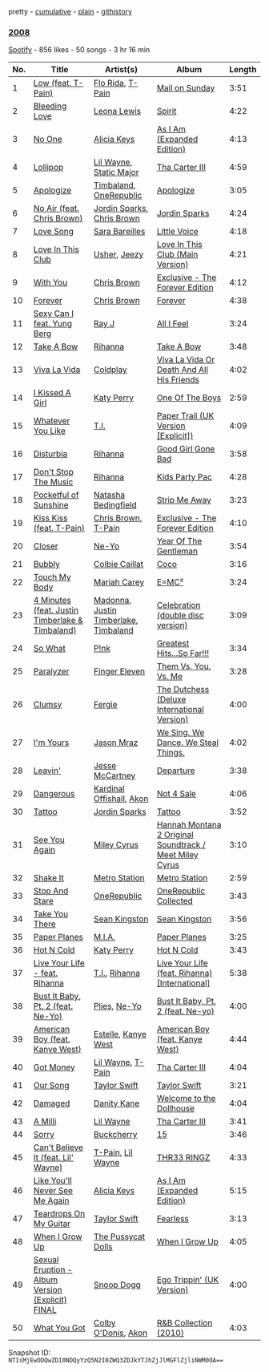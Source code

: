 pretty - [cumulative](/playlists/cumulative/3jibtPWLDXBK0OCJN6Ztsf.md) - [plain](/playlists/plain/3jibtPWLDXBK0OCJN6Ztsf) - [githistory](https://github.githistory.xyz/mackorone/spotify-playlist-archive/blob/main/playlists/plain/3jibtPWLDXBK0OCJN6Ztsf)

### [2008](https://open.spotify.com/playlist/3jibtPWLDXBK0OCJN6Ztsf)

> 

[Spotify](https://open.spotify.com/user/spotify) - 856 likes - 50 songs - 3 hr 16 min

| No. | Title | Artist(s) | Album | Length |
|---|---|---|---|---|
| 1 | [Low \(feat\. T\-Pain\)](https://open.spotify.com/track/0CAfXk7DXMnon4gLudAp7J) | [Flo Rida](https://open.spotify.com/artist/0jnsk9HBra6NMjO2oANoPY), [T\-Pain](https://open.spotify.com/artist/3aQeKQSyrW4qWr35idm0cy) | [Mail on Sunday](https://open.spotify.com/album/5j1wrOAOm5KFd17pPiSvle) | 3:51 |
| 2 | [Bleeding Love](https://open.spotify.com/track/6LtPIXlIzPOTF8vTecYjRe) | [Leona Lewis](https://open.spotify.com/artist/5lKZWd6HiSCLfnDGrq9RAm) | [Spirit](https://open.spotify.com/album/7t1veDv7FWHYXskQEoU7dq) | 4:22 |
| 3 | [No One](https://open.spotify.com/track/6IwKcFdiRQZOWeYNhUiWIv) | [Alicia Keys](https://open.spotify.com/artist/3DiDSECUqqY1AuBP8qtaIa) | [As I Am \(Expanded Edition\)](https://open.spotify.com/album/6KlxyxhXEDo1LdheFulN7h) | 4:13 |
| 4 | [Lollipop](https://open.spotify.com/track/1GMZUAClqLWu55Q0gnSBf1) | [Lil Wayne](https://open.spotify.com/artist/55Aa2cqylxrFIXC767Z865), [Static Major](https://open.spotify.com/artist/3pbi8H08p95NUZ7m6ybxUV) | [Tha Carter III](https://open.spotify.com/album/03NKHAkbP5oEGarLrVuLPi) | 4:59 |
| 5 | [Apologize](https://open.spotify.com/track/3cS2ehbKNtl5p56K5qo65s) | [Timbaland](https://open.spotify.com/artist/5Y5TRrQiqgUO4S36tzjIRZ), [OneRepublic](https://open.spotify.com/artist/5Pwc4xIPtQLFEnJriah9YJ) | [Apologize](https://open.spotify.com/album/73tygJHkrXNS6RVqitv7IS) | 3:05 |
| 6 | [No Air \(feat\. Chris Brown\)](https://open.spotify.com/track/17GwsDaOw5Tgg0R9cnAQrA) | [Jordin Sparks](https://open.spotify.com/artist/2AQjGvtT0pFYfxR3neFcvz), [Chris Brown](https://open.spotify.com/artist/7bXgB6jMjp9ATFy66eO08Z) | [Jordin Sparks](https://open.spotify.com/album/5cF37GGLCIEuJeB2kc2J6N) | 4:24 |
| 7 | [Love Song](https://open.spotify.com/track/4E6cwWJWZw2zWf7VFbH7wf) | [Sara Bareilles](https://open.spotify.com/artist/2Sqr0DXoaYABbjBo9HaMkM) | [Little Voice](https://open.spotify.com/album/2Z9WUERfMjOgQ6ze9TcGbF) | 4:18 |
| 8 | [Love In This Club](https://open.spotify.com/track/2GOUqCrN35QcAkCCUQqEk2) | [Usher](https://open.spotify.com/artist/23zg3TcAtWQy7J6upgbUnj), [Jeezy](https://open.spotify.com/artist/4yBK75WVCQXej1p04GWqxH) | [Love In This Club \(Main Version\)](https://open.spotify.com/album/2lzas5aRoUdLstmXC2f8DF) | 4:21 |
| 9 | [With You](https://open.spotify.com/track/1CdkNxTlkUWR4ZnXcKES3b) | [Chris Brown](https://open.spotify.com/artist/7bXgB6jMjp9ATFy66eO08Z) | [Exclusive \- The Forever Edition](https://open.spotify.com/album/1UtE4zAlSE2TlKmTFgrTg5) | 4:12 |
| 10 | [Forever](https://open.spotify.com/track/7tAXHZdp9UpcYrHn7MZqfo) | [Chris Brown](https://open.spotify.com/artist/7bXgB6jMjp9ATFy66eO08Z) | [Forever](https://open.spotify.com/album/74JkTYeuAlUUNuusDyAl3Q) | 4:38 |
| 11 | [Sexy Can I feat\. Yung Berg](https://open.spotify.com/track/0DdpxWfVvUGgkJv5536tiF) | [Ray J](https://open.spotify.com/artist/6gbGGM0E8Q1hE511psqxL0) | [All I Feel](https://open.spotify.com/album/6976UxfTkqcI4CjrY9z4KW) | 3:24 |
| 12 | [Take A Bow](https://open.spotify.com/track/27axXGUeqHViAhTNPYpbho) | [Rihanna](https://open.spotify.com/artist/5pKCCKE2ajJHZ9KAiaK11H) | [Take A Bow](https://open.spotify.com/album/3vnqqDyTUdaoyjxunzHgZo) | 3:48 |
| 13 | [Viva La Vida](https://open.spotify.com/track/68l6YZZ8TlcWVq98l5eW6l) | [Coldplay](https://open.spotify.com/artist/4gzpq5DPGxSnKTe4SA8HAU) | [Viva La Vida Or Death And All His Friends](https://open.spotify.com/album/1t6IvnarocBrgXg5pMSyIy) | 4:02 |
| 14 | [I Kissed A Girl](https://open.spotify.com/track/14iN3o8ptQ8cFVZTEmyQRV) | [Katy Perry](https://open.spotify.com/artist/6jJ0s89eD6GaHleKKya26X) | [One Of The Boys](https://open.spotify.com/album/3OALgjCs6Lqw41853v4wEQ) | 2:59 |
| 15 | [Whatever You Like](https://open.spotify.com/track/4qH6JdXlmHHo0LM6ZCUrhz) | [T.I.](https://open.spotify.com/artist/4OBJLual30L7gRl5UkeRcT) | [Paper Trail \(UK Version \[Explicit\]\)](https://open.spotify.com/album/60xROKXShJhHxv1hhJkVi0) | 4:09 |
| 16 | [Disturbia](https://open.spotify.com/track/5WUJJ9bZkLkRiF3RypS6SE) | [Rihanna](https://open.spotify.com/artist/5pKCCKE2ajJHZ9KAiaK11H) | [Good Girl Gone Bad](https://open.spotify.com/album/0147ARceUnx3rR0NchPFqI) | 3:58 |
| 17 | [Don't Stop The Music](https://open.spotify.com/track/5ENbIZxVcHEuz0kj2S2uhl) | [Rihanna](https://open.spotify.com/artist/5pKCCKE2ajJHZ9KAiaK11H) | [Kids Party Pac](https://open.spotify.com/album/07qPyrOncok7Pjwz0M8Hz9) | 4:28 |
| 18 | [Pocketful of Sunshine](https://open.spotify.com/track/4hjuUelurEBKlqpJPJ77Iw) | [Natasha Bedingfield](https://open.spotify.com/artist/7o95ZoZt5ZYn31e9z1Hc0a) | [Strip Me Away](https://open.spotify.com/album/60bpkeOTwBKKirRSEuGuov) | 3:23 |
| 19 | [Kiss Kiss \(feat\. T\-Pain\)](https://open.spotify.com/track/47x1F4HyX7LafFgxtoa19P) | [Chris Brown](https://open.spotify.com/artist/7bXgB6jMjp9ATFy66eO08Z), [T\-Pain](https://open.spotify.com/artist/3aQeKQSyrW4qWr35idm0cy) | [Exclusive \- The Forever Edition](https://open.spotify.com/album/1UtE4zAlSE2TlKmTFgrTg5) | 4:10 |
| 20 | [Closer](https://open.spotify.com/track/2nbClS09zsIAqNkshg6jnp) | [Ne\-Yo](https://open.spotify.com/artist/21E3waRsmPlU7jZsS13rcj) | [Year Of The Gentleman](https://open.spotify.com/album/1nv3KEXZPmcwOXMoLTs1vn) | 3:54 |
| 21 | [Bubbly](https://open.spotify.com/track/1lkvpmrCaXK8QtliFDcHBO) | [Colbie Caillat](https://open.spotify.com/artist/6aZyMrc4doVtZyKNilOmwu) | [Coco](https://open.spotify.com/album/7a8mrq83VEf0PoFh6pvtsb) | 3:16 |
| 22 | [Touch My Body](https://open.spotify.com/track/3gzvhbYPlFplWwZdNlBXlZ) | [Mariah Carey](https://open.spotify.com/artist/4iHNK0tOyZPYnBU7nGAgpQ) | [E=MC²](https://open.spotify.com/album/3qskwkDBhncn7UJTeyw74z) | 3:24 |
| 23 | [4 Minutes \(feat\. Justin Timberlake & Timbaland\)](https://open.spotify.com/track/1oHClQEgDmmbcEx12Kc5nZ) | [Madonna](https://open.spotify.com/artist/6tbjWDEIzxoDsBA1FuhfPW), [Justin Timberlake](https://open.spotify.com/artist/31TPClRtHm23RisEBtV3X7), [Timbaland](https://open.spotify.com/artist/5Y5TRrQiqgUO4S36tzjIRZ) | [Celebration \(double disc version\)](https://open.spotify.com/album/43lok9zd7BW5CoYkXZs7S0) | 3:09 |
| 24 | [So What](https://open.spotify.com/track/5ReRX3klPvCNYtm6Bd1C1K) | [P!nk](https://open.spotify.com/artist/1KCSPY1glIKqW2TotWuXOR) | [Greatest Hits...So Far!!!](https://open.spotify.com/album/3nR5vEcIp8UzOJgkw8G8yX) | 3:34 |
| 25 | [Paralyzer](https://open.spotify.com/track/57paCKftbvFgAeG023x354) | [Finger Eleven](https://open.spotify.com/artist/0niJkG4tKkne3zwr7I8n9n) | [Them Vs\. You\. Vs\. Me](https://open.spotify.com/album/3sjm2CgfGo0DmOWEC7MPBJ) | 3:28 |
| 26 | [Clumsy](https://open.spotify.com/track/2TdNwvK0SMzuQFT8ofM8dD) | [Fergie](https://open.spotify.com/artist/3r17AfJCCUqC9Lf0OAc73G) | [The Dutchess \(Deluxe International Version\)](https://open.spotify.com/album/4WzNe7tHROZltrKNa8gsRj) | 4:00 |
| 27 | [I'm Yours](https://open.spotify.com/track/1EzrEOXmMH3G43AXT1y7pA) | [Jason Mraz](https://open.spotify.com/artist/4phGZZrJZRo4ElhRtViYdl) | [We Sing\. We Dance\. We Steal Things.](https://open.spotify.com/album/04G0YylSjvDQZrjOfE5jA5) | 4:02 |
| 28 | [Leavin'](https://open.spotify.com/track/068HsG1SFKk4E27Iio2tyE) | [Jesse McCartney](https://open.spotify.com/artist/2Hjj68yyUPiC0HKEOigcEp) | [Departure](https://open.spotify.com/album/5PlXcvtyl5aQfGV9GOdqbY) | 3:38 |
| 29 | [Dangerous](https://open.spotify.com/track/4JFM7KpVxgPXargA4rzB60) | [Kardinal Offishall](https://open.spotify.com/artist/5P2rwRBgIN450RaJxdjYdA), [Akon](https://open.spotify.com/artist/0z4gvV4rjIZ9wHck67ucSV) | [Not 4 Sale](https://open.spotify.com/album/41v3FMZqBJrbujPLQoJYeP) | 4:06 |
| 30 | [Tattoo](https://open.spotify.com/track/0eIfBjs1pMiRNkbngEATQi) | [Jordin Sparks](https://open.spotify.com/artist/2AQjGvtT0pFYfxR3neFcvz) | [Tattoo](https://open.spotify.com/album/2vs1R7Yb971sHwpkB2L6Mx) | 3:52 |
| 31 | [See You Again](https://open.spotify.com/track/2TUN6qyhaEpmBzQIojXJGK) | [Miley Cyrus](https://open.spotify.com/artist/5YGY8feqx7naU7z4HrwZM6) | [Hannah Montana 2 Original Soundtrack / Meet Miley Cyrus](https://open.spotify.com/album/2qMYpVgGkXsH6C7cEb73mu) | 3:10 |
| 32 | [Shake It](https://open.spotify.com/track/46SFeuNs1K5D76D9vCwFuR) | [Metro Station](https://open.spotify.com/artist/7vXwfZyDp3spzIVNXDaTPN) | [Metro Station](https://open.spotify.com/album/7Eb0IrQS3xbuje3EsREVnb) | 2:59 |
| 33 | [Stop And Stare](https://open.spotify.com/track/5jOK1nlVScTUWie5lZ8SL9) | [OneRepublic](https://open.spotify.com/artist/5Pwc4xIPtQLFEnJriah9YJ) | [OneRepublic Collected](https://open.spotify.com/album/4h4V64DM6kdYFR34ltpnDL) | 3:43 |
| 34 | [Take You There](https://open.spotify.com/track/7eXaMgFwtyLLrfhzyUbQxh) | [Sean Kingston](https://open.spotify.com/artist/6S0dmVVn4udvppDhZIWxCr) | [Sean Kingston](https://open.spotify.com/album/1epDOkgUETsurG4Y3OxByx) | 3:56 |
| 35 | [Paper Planes](https://open.spotify.com/track/3ZlFUr0RBrUYYsmlcFvD0e) | [M.I.A.](https://open.spotify.com/artist/0QJIPDAEDILuo8AIq3pMuU) | [Paper Planes](https://open.spotify.com/album/3Q4AExMfGDlydTUPWiCOiK) | 3:25 |
| 36 | [Hot N Cold](https://open.spotify.com/track/22Lg6vvMS2JC07aAjsGvtU) | [Katy Perry](https://open.spotify.com/artist/6jJ0s89eD6GaHleKKya26X) | [Hot N Cold](https://open.spotify.com/album/4HR0CUur5ucPjpyOYdNJY1) | 3:43 |
| 37 | [Live Your Life \- feat\. Rihanna](https://open.spotify.com/track/3KzBxXbF2tc01LeKu1uIMM) | [T.I.](https://open.spotify.com/artist/4OBJLual30L7gRl5UkeRcT), [Rihanna](https://open.spotify.com/artist/5pKCCKE2ajJHZ9KAiaK11H) | [Live Your Life \(feat\. Rihanna\) \[International\]](https://open.spotify.com/album/0yg9tXul3bJKg7sqrDACFC) | 5:38 |
| 38 | [Bust It Baby, Pt\. 2 \(feat\. Ne\-Yo\)](https://open.spotify.com/track/5nwbhVgBofo4eQJJ9ej1bw) | [Plies](https://open.spotify.com/artist/3jksrX4oBklxR78ft8gv3j), [Ne\-Yo](https://open.spotify.com/artist/21E3waRsmPlU7jZsS13rcj) | [Bust It Baby, Pt\. 2 \(feat\. Ne\-yo\)](https://open.spotify.com/album/1rSbXB5V0Lm6ZXthQYq98x) | 4:00 |
| 39 | [American Boy \(feat\. Kanye West\)](https://open.spotify.com/track/5qm85spREm4P8Q46RxsEV8) | [Estelle](https://open.spotify.com/artist/5T0MSzX9RC5NA6gAI6irSn), [Kanye West](https://open.spotify.com/artist/5K4W6rqBFWDnAN6FQUkS6x) | [American Boy \(feat\. Kanye West\)](https://open.spotify.com/album/7M4CLMsOAcLaEfVNxiAeVi) | 4:44 |
| 40 | [Got Money](https://open.spotify.com/track/7kMOzDgfcS6qXQHvfXfByU) | [Lil Wayne](https://open.spotify.com/artist/55Aa2cqylxrFIXC767Z865), [T\-Pain](https://open.spotify.com/artist/3aQeKQSyrW4qWr35idm0cy) | [Tha Carter III](https://open.spotify.com/album/03NKHAkbP5oEGarLrVuLPi) | 4:04 |
| 41 | [Our Song](https://open.spotify.com/track/5QWTRnyZO44Gtl9sru49VQ) | [Taylor Swift](https://open.spotify.com/artist/06HL4z0CvFAxyc27GXpf02) | [Taylor Swift](https://open.spotify.com/album/50wolXldayJCEtNKyzJERs) | 3:21 |
| 42 | [Damaged](https://open.spotify.com/track/4yHFxB8kzzeuNvoouR8N0N) | [Danity Kane](https://open.spotify.com/artist/3FD9VAd0ppjmKbfxF4LzUh) | [Welcome to the Dollhouse](https://open.spotify.com/album/3NSb7dq7re8pssO2ukY1ta) | 4:04 |
| 43 | [A Milli](https://open.spotify.com/track/5wHWmhNmpAMBmUniY37xUq) | [Lil Wayne](https://open.spotify.com/artist/55Aa2cqylxrFIXC767Z865) | [Tha Carter III](https://open.spotify.com/album/03NKHAkbP5oEGarLrVuLPi) | 3:41 |
| 44 | [Sorry](https://open.spotify.com/track/3lHhzXu0SPfUYu6N3pPyPc) | [Buckcherry](https://open.spotify.com/artist/0yN7xI1blow9nYIK0R8nM7) | [15](https://open.spotify.com/album/0pOzStOm11dPc2kngp1Ukm) | 3:46 |
| 45 | [Can't Believe It \(feat\. Lil' Wayne\)](https://open.spotify.com/track/3u0U15DxIJQEdqWBNoxSWM) | [T\-Pain](https://open.spotify.com/artist/3aQeKQSyrW4qWr35idm0cy), [Lil Wayne](https://open.spotify.com/artist/55Aa2cqylxrFIXC767Z865) | [THR33 RINGZ](https://open.spotify.com/album/4GJaN3V7H5NWUQZ7xHzaFI) | 4:33 |
| 46 | [Like You'll Never See Me Again](https://open.spotify.com/track/3JHDtmFdX9kdx9wz0md98U) | [Alicia Keys](https://open.spotify.com/artist/3DiDSECUqqY1AuBP8qtaIa) | [As I Am \(Expanded Edition\)](https://open.spotify.com/album/6KlxyxhXEDo1LdheFulN7h) | 5:15 |
| 47 | [Teardrops On My Guitar](https://open.spotify.com/track/5ru8NxVD4U5zH7wJtt1cE5) | [Taylor Swift](https://open.spotify.com/artist/06HL4z0CvFAxyc27GXpf02) | [Fearless](https://open.spotify.com/album/2s9WRNoIFC7gxnorPhbQQA) | 3:13 |
| 48 | [When I Grow Up](https://open.spotify.com/track/2XXRWwynXmGfvyx3WHPRiM) | [The Pussycat Dolls](https://open.spotify.com/artist/6wPhSqRtPu1UhRCDX5yaDJ) | [When I Grow Up](https://open.spotify.com/album/41qcM7wlx1nklTNgIM21xb) | 4:05 |
| 49 | [Sexual Eruption \- Album Version \(Explicit\) FINAL](https://open.spotify.com/track/5kgUdstBZzJFe0YAR0f5rn) | [Snoop Dogg](https://open.spotify.com/artist/7hJcb9fa4alzcOq3EaNPoG) | [Ego Trippin' \(UK Version\)](https://open.spotify.com/album/5I4MpCXmcq4T4dwkVjMarc) | 4:00 |
| 50 | [What You Got](https://open.spotify.com/track/3HrvYuNSbihekRPHkNDeGe) | [Colby O'Donis](https://open.spotify.com/artist/7fObcBw9VM3x7ntWKCYl0z), [Akon](https://open.spotify.com/artist/0z4gvV4rjIZ9wHck67ucSV) | [R&B Collection \(2010\)](https://open.spotify.com/album/3JOQqqocWYkPogzxGLdeGK) | 4:03 |

Snapshot ID: `NTIsMjEwODQwZDI0NDQyYzQ5N2I0ZWQ3ZDJkYTJhZjJlMGFlZjliNWM0OA==`
